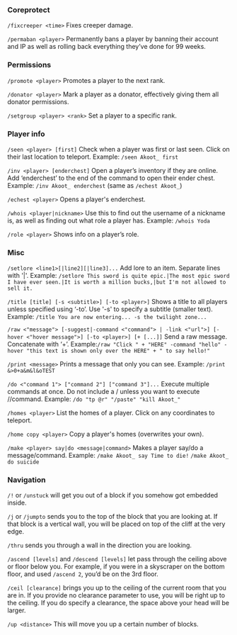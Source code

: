### Coreprotect

`/fixcreeper <time>` Fixes creeper damage.

`/permaban <player>` Permanently bans a player by banning their account and IP as well as rolling back everything they’ve done for 99 weeks.

### Permissions

`/promote <player>` Promotes a player to the next rank.

`/donator <player>` Mark a player as a donator, effectively giving them all donator permissions.

`/setgroup <player> <rank>` Set a player to a specific rank.

### Player info

`/seen <player> [first]` Check when a player was first or last seen. Click on their last location to teleport.
	Example: `/seen Akoot_ first`

`/inv <player> [enderchest]` Open a player’s inventory if they are online. Add ‘enderchest’ to the end of the command to open their ender chest.
	Example: `/inv Akoot_ enderchest` (same as `/echest Akoot_`)

`/echest <player>` Opens a player's enderchest.

`/whois <player|nickname>` Use this to find out the username of a nickname is, as well as finding out what role a player has.
	Example: `/whois Yoda`

`/role <player>` Shows info on a player’s role.

### Misc

`/setlore <line1>[|line2][|line3]...` Add lore to an item. Separate lines with '\|'.
	Example: `/setlore This sword is quite epic.|The most epic sword I have ever seen.|It is worth a million bucks,|but I'm not allowed to sell it.`

`/title [title] [-s <subtitle>] [-to <player>]` Shows a title to all players unless specified using ‘-to’. Use '-s' to specify a subtitle (smaller text).
	Example: `/title You are now entering... -s the twilight zone...`

`/raw <"message"> [-suggest|-command <"command"> | -link <"url">] [-hover <"hover message">] [-to <player>] [+ [...]]` Send a raw message. Concatenate with ‘+’.
	Example:`/raw "Click " + "HERE" -command "hello" -hover "this text is shown only over the HERE" + " to say hello!"` 

`/print <message>` Prints a message that only you can see.
	Example: `/print &>0+a&m&l&oTEST`

`/do <"command 1"> ["command 2"] ["command 3"]...` Execute multiple commands at once. Do not include a / unless you want to execute //command.
	Example: `/do "tp @r" "/paste" "kill Akoot_"`

`/homes <player>` List the homes of a player. Click on any coordinates to teleport.

`/home copy <player>` Copy a player's homes (overwrites your own).

`/make <player> say|do <message|command>` Makes a player say/do a message/command.
	Example: `/make Akoot_ say Time to die!` `/make Akoot_ do suicide`

### Navigation

`/!` or `/unstuck` will get you out of a block if you somehow got embedded inside.

`/j` or `/jumpto` sends you to the top of the block that you are looking at. If that block is a vertical wall, you will be placed on top of the cliff at the very edge.

`/thru` sends you through a wall in the direction you are looking.

`/ascend [levels]` and `/descend [levels]` let pass through the ceiling above or floor below you. For example, if you were in a skyscraper on the bottom floor, and used `/ascend 2`, you’d be on the 3rd floor.

`/ceil [clearance]` brings you up to the ceiling of the current room that you are in. If you provide no clearance parameter to use, you will be right up to the ceiling. If you do specify a clearance, the space above your head will be larger. 

`/up <distance>` This will move you up a certain number of blocks.
